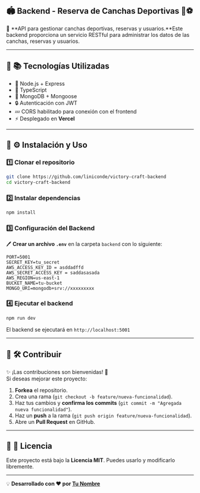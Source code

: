 ## 🏟️ **Backend - Reserva de Canchas Deportivas** 🏃⚽

📍 **API para gestionar canchas deportivas, reservas y usuarios.**Este backend proporciona un servicio RESTful para administrar los datos de las canchas, reservas y usuarios.

---

## 📌 **📚 Tecnologías Utilizadas**

- 💪 Node.js + Express
- 📜 TypeScript
- 💾 MongoDB + Mongoose
- 🔒 Autenticación con JWT
- 💤 CORS habilitado para conexión con el frontend
- ⚡ Desplegado en **Vercel**

---

## 📌 **⚙️ Instalación y Uso**

### **1️⃣ Clonar el repositorio**

```bash
git clone https://github.com/liniconde/victory-craft-backend
cd victory-craft-backend
```

### **2️⃣ Instalar dependencias**

```bash
npm install
```

### **3️⃣ Configuración del Backend**

🖊️ **Crear un archivo `.env`** en la carpeta `backend` con lo siguiente:

```env
PORT=5001
SECRET_KEY=tu_secret
AWS_ACCESS_KEY_ID = asddadffd
AWS_SECRET_ACCESS_KEY = saddasasada
AWS_REGION=us-east-1
BUCKET_NAME=tu-bucket
MONGO_URI=mongodb+srv://xxxxxxxxx
```

### **4️⃣ Ejecutar el backend**

```bash
npm run dev
```

El backend se ejecutará en `http://localhost:5001`

---

## 📌 **🛠️ Contribuir**

✨ ¡Las contribuciones son bienvenidas! 🚀  
Si deseas mejorar este proyecto:

1. **Forkea** el repositorio.
2. Crea una rama (`git checkout -b feature/nueva-funcionalidad`).
3. Haz tus cambios y **confirma los commits** (`git commit -m "Agregada nueva funcionalidad"`).
4. Haz un **push** a la rama (`git push origin feature/nueva-funcionalidad`).
5. Abre un **Pull Request** en GitHub.

---

## 📌 **📄 Licencia**

Este proyecto está bajo la **Licencia MIT**. Puedes usarlo y modificarlo libremente.

---

💡 **Desarrollado con ❤️ por [Tu Nombre](https://github.com/liniconde)**
